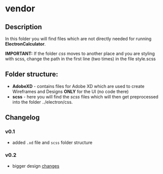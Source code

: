 # vendor
## Description
In this folder you will find files which are not directly needed for running **ElectronCalculator**.

**IMPORTANT:** If the folder *css* moves to another place and you are styling with scss, change the path in the first line (two times) in the file style.scss
## Folder structure:
  - **AdobeXD** - contains files for Adobe XD which are used to create Wireframes and Designs **ONLY** for the UI (no code there)
  - **scss** - here you will find the *scss* files which will then get preprocessed into the folder ../electron/css.

## Changelog
### v0.1
  - added `.xd` file and `scss` folder structure

### v0.2
  - bigger design [changes](/electron/README.md#v03)

